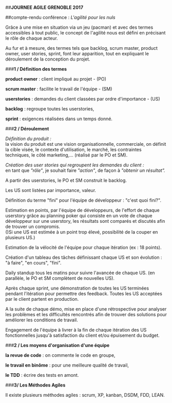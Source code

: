 
##**JOURNEE AGILE GRENOBLE 2017**  

##compte-rendu conférence : *L'agilité pour les nuls*


Grâce à une mise en situation via un jeu (pacman) et avec des termes accessibles à tout public, le concept de l'agilité nous est défini en précisant le rôle de chaque acteur. 

Au fur et à mesure, des termes tels que backlog, scrum master, product owner, user stories, sprint, font leur apparition, tout en expliquant le déroulement de la conception du projet.


###**1 / Définition des termes**

**product owner** : client impliqué au projet - (PO)

**scrum master** : facilite le travail de l'équipe - (SM)

**userstories** : demandes du client classées par ordre d'importance - (US)

**backlog** : regroupe toutes les userstories,

**sprint** : exigences réalisées dans un temps donné.


###**2 / Déroulement** 

*Définition du produit :*  
la vision du produit est une vision organisationnelle, commerciale, on définit la cible visée, le contexte d'utilisation, le marché, les contraintes techniques, le côté marketing,...  (réalisé par le PO et SM).  

*Création des user stories qui regroupent les demandes du client :*   
en tant que *"rôle"*, je souhait faire *"action"*, de façon à *"obtenir un résultat".*  

A partir des userstories, le PO et SM construit le backlog.
   
Les US sont listées par importance, valeur. 
 
Définition du terme "fini" pour l'équipe de développeur : "c'est quoi fini?".  

Estimation en points, par l'équipe de développeurs, de l'effort de chaque userstory grâce au planning poker qui consiste en un vote de chaque développeur sur une userstory, les résultats sont comparés et discutés afin de trouver un compromis.   
()Si une US est estimée à un point trop élevé, possibilité de la couper en plusieurs US.)

Estimation de la vélocité de l'équipe pour chaque itération (ex : 18 points).  
    
Création d'un tableau des tâches définissant chaque US et son évolution : "à faire", "en cours", "fini".  

Daily standup tous les matins pour suivre l'avancée de chaque US. (en parallèle, le PO et SM complètent de nouvelles US).  

Après chaque sprint, une démonstration de toutes les US terminées pendant l'itération pour permettre des feedback. Toutes les US acceptées par le client partent en production. 
    
A la suite de chaque démo, mise en place d'une rétrospective pour analyser les problèmes et les difficultés rencontrés afin de trouver des solutions pour améliorer les conditions de travail.  
    
Engagement de l'équipe à livrer à la fin de chaque itération des US fonctionnelles jusqu'à satisfaction du client et/ou épuisement du budget.


###**2 / Les moyens d'organisation d'une équipe**

**la revue de code** : on commente le code en groupe,

**le travail en binôme** : pour une meilleure qualité de travail,

**le TDD** : écrire des tests en amont.


###**3/ Les Méthodes Agiles**

Il existe plusieurs méthodes agiles : scrum, XP, kanban, DSDM, FDD, LEAN.
